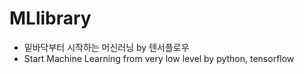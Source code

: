 # MLlibrary
* 밑바닥부터 시작하는 머신러닝 by 텐서플로우
* Start Machine Learning from very low level by python, tensorflow
